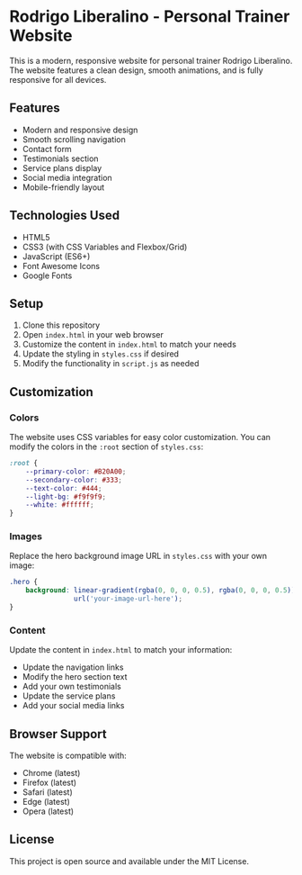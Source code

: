 # Rodrigo Liberalino - Personal Trainer Website

This is a modern, responsive website for personal trainer Rodrigo Liberalino. The website features a clean design, smooth animations, and is fully responsive for all devices.

## Features

- Modern and responsive design
- Smooth scrolling navigation
- Contact form
- Testimonials section
- Service plans display
- Social media integration
- Mobile-friendly layout

## Technologies Used

- HTML5
- CSS3 (with CSS Variables and Flexbox/Grid)
- JavaScript (ES6+)
- Font Awesome Icons
- Google Fonts

## Setup

1. Clone this repository
2. Open `index.html` in your web browser
3. Customize the content in `index.html` to match your needs
4. Update the styling in `styles.css` if desired
5. Modify the functionality in `script.js` as needed

## Customization

### Colors
The website uses CSS variables for easy color customization. You can modify the colors in the `:root` section of `styles.css`:

```css
:root {
    --primary-color: #B20A00;
    --secondary-color: #333;
    --text-color: #444;
    --light-bg: #f9f9f9;
    --white: #ffffff;
}
```

### Images
Replace the hero background image URL in `styles.css` with your own image:

```css
.hero {
    background: linear-gradient(rgba(0, 0, 0, 0.5), rgba(0, 0, 0, 0.5)),
                url('your-image-url-here');
}
```

### Content
Update the content in `index.html` to match your information:
- Update the navigation links
- Modify the hero section text
- Add your own testimonials
- Update the service plans
- Add your social media links

## Browser Support

The website is compatible with:
- Chrome (latest)
- Firefox (latest)
- Safari (latest)
- Edge (latest)
- Opera (latest)

## License

This project is open source and available under the MIT License. 
